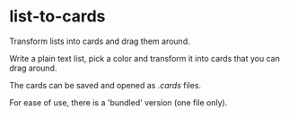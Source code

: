 # list-to-cards
Transform lists into cards and drag them around.

Write a plain text list, pick a color and transform it into cards that you can drag around.

The cards can be saved and opened as *.cards* files.

For ease of use, there is a 'bundled' version (one file only).
